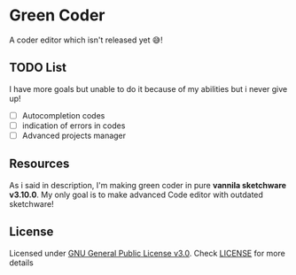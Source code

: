 # Green Coder
A coder editor which isn't released yet 😅!

## TODO List
I have more goals but unable to do it because of my abilities but i never give up!

- [ ] Autocompletion codes
- [ ] indication of errors in codes
- [ ] Advanced projects manager

## Resources
As i said in description, I'm making green coder in pure **vannila sketchware v3.10.0**. My only goal is to make advanced Code editor with outdated sketchware!

## License
Licensed under [GNU General Public License v3.0](https://www.gnu.org/licenses/gpl-3.0.en.html). Check [LICENSE](LICENSE) for more details
